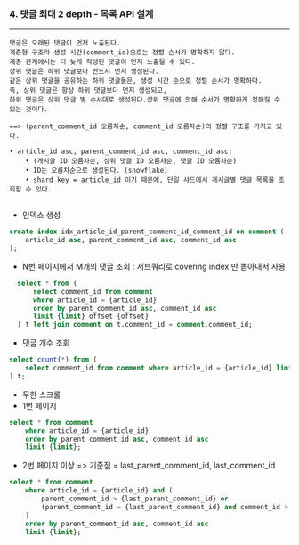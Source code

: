 ### 4. 댓글 최대 2 depth - 목록 API 설계
___
```text
댓글은 오래된 댓글이 먼저 노출된다.
계층형 구조라 생성 시간(comment_id)으로는 정렬 순서가 명확하지 않다. 
계층 관계에서는 더 늦게 작성된 댓글이 먼저 노출될 수 있다. 
상위 댓글은 하위 댓글보다 반드시 먼저 생성된다. 
같은 상위 댓글을 공유하는 하위 댓글들은, 생성 시간 순으로 정렬 순서가 명확하다.
즉, 상위 댓글은 항상 하위 댓글보다 먼저 생성되고,  
하위 댓글은 상위 댓글 별 순서대로 생성된다.상위 댓글에 의해 순서가 명확하게 정해질 수 있는 것이다.

==> (parent_comment_id 오름차순, comment_id 오름차순)의 정렬 구조를 가지고 있다.

• article_id asc, parent_comment_id asc, comment_id asc;
    • (게시글 ID 오름차순, 상위 댓글 ID 오름차순, 댓글 ID 오름차순)
    • ID는 오름차순으로 생성된다. (snowflake)
    • shard key = article_id 이기 때문에, 단일 샤드에서 게시글별 댓글 목록을 조회할 수 있다.
    
```
- 인덱스 생성
```sql
create index idx_article_id_parent_comment_id_comment_id on comment (
    article_id asc, parent_comment_id asc, comment_id asc
);
```
- N번 페이지에서 M개의 댓글 조회 : 서브쿼리로 covering index 만 뽑아내서 사용
```sql
  select * from (
      select comment_id from comment
      where article_id = {article_id}
      order by parent_comment_id asc, comment_id asc
      limit {limit} offset {offset}
  ) t left join comment on t.comment_id = comment.comment_id;
```
- 댓글 개수 조회
```sql
select count(*) from (
    select comment_id from comment where article_id = {article_id} limit {limit}
) t;
```
- 무한 스크롤
- 1번 페이지
```sql
select * from comment
    where article_id = {article_id}
    order by parent_comment_id asc, comment_id asc
    limit {limit};
```
- 2번 페이지 이상 => 기준점 = last_parent_comment_id, last_comment_id
```sql
select * from comment
    where article_id = {article_id} and (
        parent_comment_id > {last_parent_comment_id} or
        (parent_comment_id = {last_parent_comment_id} and comment_id > {last_comment_id})
    )
    order by parent_comment_id asc, comment_id asc
    limit {limit};
```
